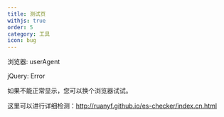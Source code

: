 ```yaml
---
title: 测试页
withjs: true
order: 5
category: 工具
icon: bug
---
```

浏览器: <span id="user_agent">userAgent</span>

jQuery: <span id="jquery">Error</span>

<div id="vue">
</div>

如果不能正常显示，您可以换个浏览器试试。

这里可以进行详细检测：<http://ruanyf.github.io/es-checker/index.cn.html>

